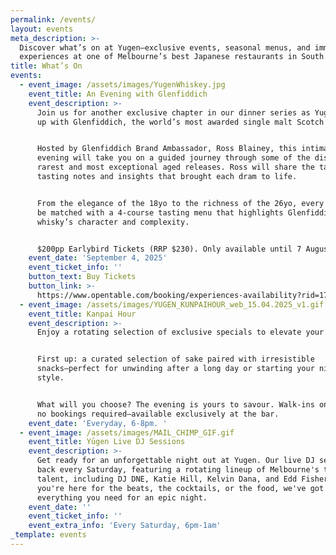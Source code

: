 ```yaml
---
permalink: /events/
layout: events
meta_description: >-
  Discover what’s on at Yugen—exclusive events, seasonal menus, and immersive
  experiences at one of Melbourne’s best Japanese restaurants in South Yarra.
title: What’s On
events:
  - event_image: /assets/images/YugenWhiskey.jpg
    event_title: An Evening with Glenfiddich
    event_description: >-
      Join us for another exclusive chapter in our dinner series as Yugen teams
      up with Glenfiddich, the world’s most awarded single malt Scotch whisky.


      Hosted by Glenfiddich Brand Ambassador, Ross Blainey, this intimate
      evening will take you on a guided journey through some of the distillery’s
      rarest and most exceptional aged releases. Ross will share the tales,
      tasting notes and insights that brought each dram to life.


      From the elegance of the 18yo to the richness of the 26yo, every sip will
      be matched with a 4-course tasting menu that highlights Glenfiddich
      whisky’s character and complexity.


      $200pp Earlybird Tickets (RRP $230). Only available until 7 August.
    event_date: 'September 4, 2025'
    event_ticket_info: ''
    button_text: Buy Tickets
    button_link: >-
      https://www.opentable.com/booking/experiences-availability?rid=170390&restref=170390&experienceId=512550&utm_source=external&utm_medium=referral&utm_campaign=shared
  - event_image: /assets/images/YUGEN_KUNPAIHOUR_web_15.04.2025_v1.gif
    event_title: Kanpai Hour
    event_description: >-
      Enjoy a rotating selection of exclusive specials to elevate your evening.


      First up: a curated selection of sake paired with irresistible
      snacks—perfect for unwinding after a long day or starting your night in
      style.


      What will you choose? The evening is yours to savour. Walk-ins only, with
      no bookings required—available exclusively at the bar.
    event_date: 'Everyday, 6-8pm. '
  - event_image: /assets/images/MAIL_CHIMP_GIF.gif
    event_title: Yūgen Live DJ Sessions
    event_description: >-
      Get ready for an unforgettable night out at Yugen. Our live DJ sets are
      back every Saturday, featuring a rotating lineup of Melbourne's top
      talent, including DJ DNE, Katie Hill, Kelvin Dana, and Edd Fisher. Whether
      you're here for the beats, the cocktails, or the food, we've got
      everything you need for an epic night.
    event_date: ''
    event_ticket_info: ''
    event_extra_info: 'Every Saturday, 6pm-1am'
_template: events
---
```



